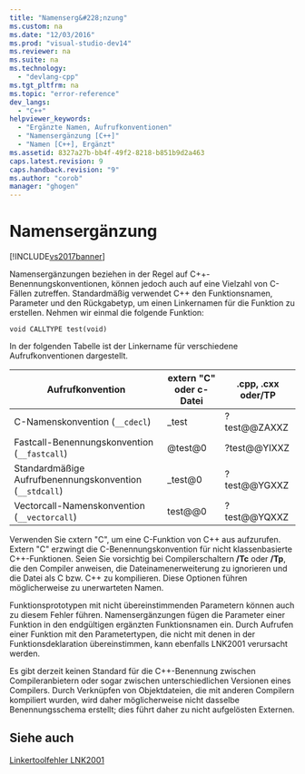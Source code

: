 ```yaml
---
title: "Namenserg&#228;nzung"
ms.custom: na
ms.date: "12/03/2016"
ms.prod: "visual-studio-dev14"
ms.reviewer: na
ms.suite: na
ms.technology: 
  - "devlang-cpp"
ms.tgt_pltfrm: na
ms.topic: "error-reference"
dev_langs: 
  - "C++"
helpviewer_keywords: 
  - "Ergänzte Namen, Aufrufkonventionen"
  - "Namensergänzung [C++]"
  - "Namen [C++], Ergänzt"
ms.assetid: 8327a27b-bb4f-49f2-8218-b851b9d2a463
caps.latest.revision: 9
caps.handback.revision: "9"
ms.author: "corob"
manager: "ghogen"
---
```

# Namenserg&#228;nzung
[!INCLUDE[vs2017banner](../../assembler/inline/includes/vs2017banner.md)]

Namensergänzungen beziehen in der Regel auf C\+\+\-Benennungskonventionen, können jedoch auch auf eine Vielzahl von C\-Fällen zutreffen.  Standardmäßig verwendet C\+\+ den Funktionsnamen, Parameter und den Rückgabetyp, um einen Linkernamen für die Funktion zu erstellen.  Nehmen wir einmal die folgende Funktion:  
  
```  
void CALLTYPE test(void)  
```  
  
 In der folgenden Tabelle ist der Linkername für verschiedene Aufrufkonventionen dargestellt.  
  
|Aufrufkonvention|extern "C" oder c\-Datei|.cpp, .cxx oder\/TP|  
|----------------------|------------------------------|-------------------------|  
|C\-Namenskonvention \(`__cdecl`\)|\_test|? test@@ZAXXZ|  
|Fastcall\-Benennungskonvention \(`__fastcall`\)|@test@0|?test@@YIXXZ|  
|Standardmäßige Aufrufbenennungskonvention \(`__stdcall`\)|\_test@0|?test@@YGXXZ|  
|Vectorcall\-Namenskonvention \(`__vectorcall`\)|test@@0|?test@@YQXXZ|  
  
 Verwenden Sie cxtern "C", um eine C\-Funktion von C\+\+ aus aufzurufen.  Extern "C" erzwingt die C\-Benennungskonvention für nicht klassenbasierte C\+\+\-Funktionen.  Seien Sie vorsichtig bei Compilerschaltern **\/Tc** oder **\/Tp**, die den Compiler anweisen, die Dateinamenerweiterung zu ignorieren und die Datei als C bzw. C\+\+ zu kompilieren.  Diese Optionen führen möglicherweise zu unerwarteten Namen.  
  
 Funktionsprototypen mit nicht übereinstimmenden Parametern können auch zu diesem Fehler führen.  Namensergänzungen fügen die Parameter einer Funktion in den endgültigen ergänzten Funktionsnamen ein.  Durch Aufrufen einer Funktion mit den Parametertypen, die nicht mit denen in der Funktionsdeklaration übereinstimmen, kann ebenfalls LNK2001 verursacht werden.  
  
 Es gibt derzeit keinen Standard für die C\+\+\-Benennung zwischen Compileranbietern oder sogar zwischen unterschiedlichen Versionen eines Compilers.  Durch Verknüpfen von Objektdateien, die mit anderen Compilern kompiliert wurden, wird daher möglicherweise nicht dasselbe Benennungsschema erstellt; dies führt daher zu nicht aufgelösten Externen.  
  
## Siehe auch  
 [Linkertoolfehler LNK2001](../../error-messages/tool-errors/linker-tools-error-lnk2001.md)